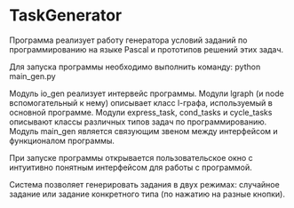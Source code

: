 # TaskGenerator

Программа реализует работу генератора условий заданий по программированию на языке Pascal и прототипов решений этих задач.

Для запуска программы необходимо выполнить команду: python main_gen.py 

Модуль io_gen реализует интервейс программы.
Модули lgraph (и node вспомогательный к нему) описывает класс l-графа, используемый в основной программе.
Модули express_task, cond_tasks и cycle_tasks описывают классы различных типов задач по программированию.
Модуль main_gen является связующим звеном между интерфейсом и функционалом программы.

При запуске программы открывается пользовательское окно с интуитивно понятным интерфейсом для работы с программой.

Система позволяет генерировать задания в двух режимах: случайное задание или задание конкретного типа (по нажатию на разные кнопки).
